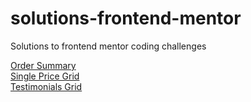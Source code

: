 # solutions-frontend-mentor
Solutions to frontend mentor coding challenges

[Order Summary](https://pypimo.github.io/solutions-frontend-mentor/order-summary/) <br>
[Single Price Grid](https://pypimo.github.io/solutions-frontend-mentor/single-price-grid/) <br>
[Testimonials Grid](https://pypimo.github.io/solutions-frontend-mentor/testimonials-grid/) <br>

